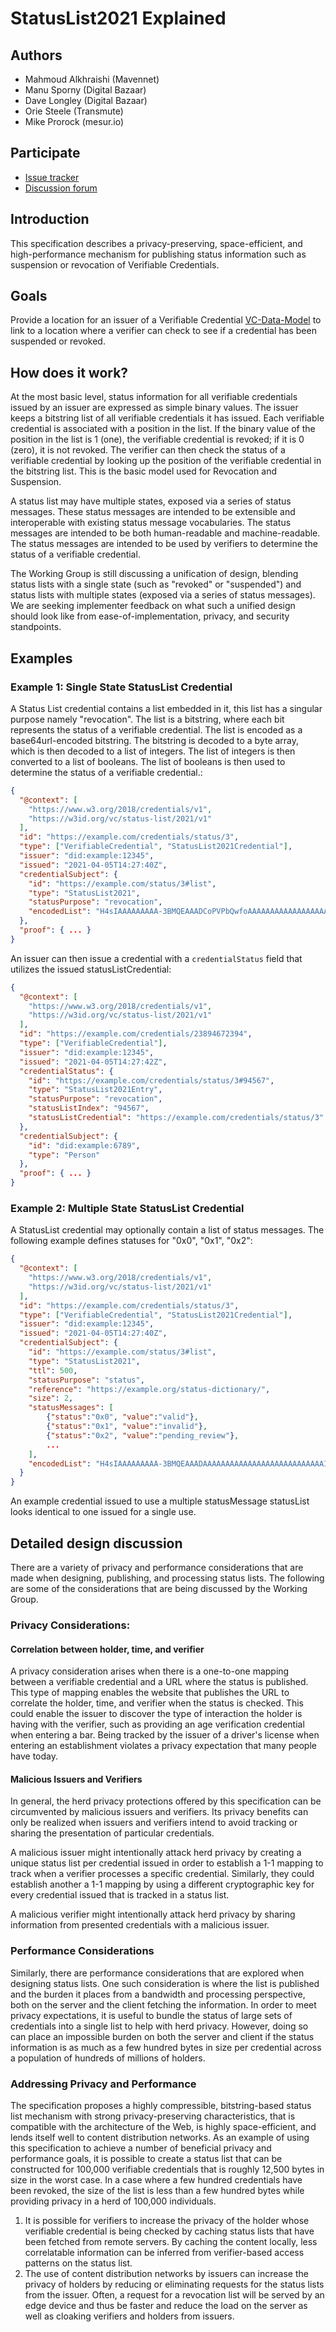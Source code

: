 # StatusList2021 Explained

## Authors

- Mahmoud Alkhraishi (Mavennet)
- Manu Sporny (Digital Bazaar)
- Dave Longley (Digital Bazaar)
- Orie Steele (Transmute)
- Mike Prorock (mesur.io)

## Participate

- [Issue tracker](https://github.com/w3c/vc-status-list-2021/issues)
- [Discussion forum](https://lists.w3.org/Archives/Public/public-vc-wg/)

## Introduction

This specification describes a privacy-preserving, space-efficient, and high-performance mechanism for publishing status information such as suspension or revocation of Verifiable Credentials.

## Goals

Provide a location for an issuer of a Verifiable Credential [VC-Data-Model](https://www.w3.org/TR/vc-data-model/) to link to a location where a verifier can check to see if a credential has been suspended or revoked.

## How does it work?

At the most basic level, status information for all verifiable credentials issued by an issuer are expressed as simple binary values. The issuer keeps a bitstring list of all verifiable credentials it has issued. Each verifiable credential is associated with a position in the list. If the binary value of the position in the list is 1 (one), the verifiable credential is revoked; if it is 0 (zero), it is not revoked. The verifier can then check the status of a verifiable credential by looking up the position of the verifiable credential in the bitstring list. This is the basic model used for Revocation and Suspension.

A status list may have multiple states, exposed via a series of status messages. These status messages are intended to be extensible and interoperable with existing status message vocabularies. The status messages are intended to be both human-readable and machine-readable. The status messages are intended to be used by verifiers to determine the status of a verifiable credential.

The Working Group is still discussing a unification of design, blending status lists with a single state (such as "revoked" or "suspended") and status lists with multiple states (exposed via a series of status messages). We are seeking implementer feedback on what such a unified design should look like from ease-of-implementation, privacy, and security standpoints.

## Examples

### Example 1: Single State StatusList Credential

A Status List credential contains a list embedded in it, this list has a singular purpose namely "revocation". The list is a bitstring, where each bit represents the status of a verifiable credential. The list is encoded as a base64url-encoded bitstring. The bitstring is decoded to a byte array, which is then decoded to a list of integers. The list of integers is then converted to a list of booleans. The list of booleans is then used to determine the status of a verifiable credential.:

```JSON
{
  "@context": [
    "https://www.w3.org/2018/credentials/v1",
    "https://w3id.org/vc/status-list/2021/v1"
  ],
  "id": "https://example.com/credentials/status/3",
  "type": ["VerifiableCredential", "StatusList2021Credential"],
  "issuer": "did:example:12345",
  "issued": "2021-04-05T14:27:40Z",
  "credentialSubject": {
    "id": "https://example.com/status/3#list",
    "type": "StatusList2021",
    "statusPurpose": "revocation",
    "encodedList": "H4sIAAAAAAAAA-3BMQEAAADCoPVPbQwfoAAAAAAAAAAAAAAAAAAAAIC3AYbSVKsAQAAA"
  },
  "proof": { ... }
}
```

An issuer can then issue a credential with a `credentialStatus` field that utilizes the issued statusListCredential:

```JSON
{
  "@context": [
    "https://www.w3.org/2018/credentials/v1",
    "https://w3id.org/vc/status-list/2021/v1"
  ],
  "id": "https://example.com/credentials/23894672394",
  "type": ["VerifiableCredential"],
  "issuer": "did:example:12345",
  "issued": "2021-04-05T14:27:42Z",
  "credentialStatus": {
    "id": "https://example.com/credentials/status/3#94567",
    "type": "StatusList2021Entry",
    "statusPurpose": "revocation",
    "statusListIndex": "94567",
    "statusListCredential": "https://example.com/credentials/status/3"
  },
  "credentialSubject": {
    "id": "did:example:6789",
    "type": "Person"
  },
  "proof": { ... }
}
```

### Example 2: Multiple State StatusList Credential

A StatusList credential may optionally contain a list of status messages. The following example defines statuses for "0x0", "0x1", "0x2":

```JSON
{
  "@context": [
    "https://www.w3.org/2018/credentials/v1",
    "https://w3id.org/vc/status-list/2021/v1"
  ],
  "id": "https://example.com/credentials/status/3",
  "type": ["VerifiableCredential", "StatusList2021Credential"],
  "issuer": "did:example:12345",
  "issued": "2021-04-05T14:27:40Z",
  "credentialSubject": {
    "id": "https://example.com/status/3#list",
    "type": "StatusList2021",
    "ttl": 500,
    "statusPurpose": "status",
    "reference": "https://example.org/status-dictionary/",
    "size": 2,
    "statusMessages": [ 
        {"status":"0x0", "value":"valid"},
        {"status":"0x1", "value":"invalid"},
        {"status":"0x2", "value":"pending_review"},
        ...
    ],
    "encodedList": "H4sIAAAAAAAAA-3BMQEAAADAAAAAAAAAAAAAAAAAAAAAAAAAAAIC3AYbSVKsAQAAA"
  }
}
```

An example credential issued to use a multiple statusMessage statusList looks identical to one issued for a single use.

## Detailed design discussion

There are a variety of privacy and performance considerations that are made when designing, publishing, and processing status lists. The following are some of the considerations that are being discussed by the Working Group.

### Privacy Considerations:

#### Correlation between holder, time, and verifier

A privacy consideration arises when there is a one-to-one mapping between a verifiable credential and a URL where the status is published. This type of mapping enables the website that publishes the URL to correlate the holder, time, and verifier when the status is checked. This could enable the issuer to discover the type of interaction the holder is having with the verifier, such as providing an age verification credential when entering a bar. Being tracked by the issuer of a driver's license when entering an establishment violates a privacy expectation that many people have today.

#### Malicious Issuers and Verifiers

In general, the herd privacy protections offered by this specification can be circumvented by malicious issuers and verifiers. Its privacy benefits can only be realized when issuers and verifiers intend to avoid tracking or sharing the presentation of particular credentials.

A malicious issuer might intentionally attack herd privacy by creating a unique status list per credential issued in order to establish a 1-1 mapping to track when a verifier processes a specific credential. Similarly, they could establish another a 1-1 mapping by using a different cryptographic key for every credential issued that is tracked in a status list.

A malicious verifier might intentionally attack herd privacy by sharing information from presented credentials with a malicious issuer.

### Performance Considerations

Similarly, there are performance considerations that are explored when designing status lists. One such consideration is where the list is published and the burden it places from a bandwidth and processing perspective, both on the server and the client fetching the information. In order to meet privacy expectations, it is useful to bundle the status of large sets of credentials into a single list to help with herd privacy. However, doing so can place an impossible burden on both the server and client if the status information is as much as a few hundred bytes in size per credential across a population of hundreds of millions of holders.

### Addressing Privacy and Performance

The specification proposes a highly compressible, bitstring-based status list mechanism with strong privacy-preserving characteristics, that is compatible with the architecture of the Web, is highly space-efficient, and lends itself well to content distribution networks. As an example of using this specification to achieve a number of beneficial privacy and performance goals, it is possible to create a status list that can be constructed for 100,000 verifiable credentials that is roughly 12,500 bytes in size in the worst case. In a case where a few hundred credentials have been revoked, the size of the list is less than a few hundred bytes while providing privacy in a herd of 100,000 individuals.

1. It is possible for verifiers to increase the privacy of the holder whose verifiable credential is being checked by caching status lists that have been fetched from remote servers. By caching the content locally, less correlatable information can be inferred from verifier-based access patterns on the status list.
2. The use of content distribution networks by issuers can increase the privacy of holders by reducing or eliminating requests for the status lists from the issuer. Often, a request for a revocation list will be served by an edge device and thus be faster and reduce the load on the server as well as cloaking verifiers and holders from issuers.
